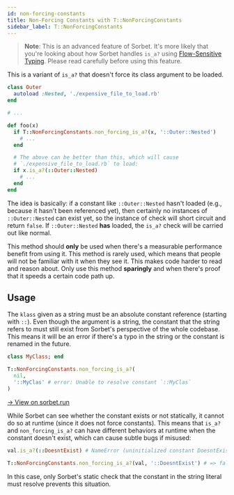 ```yaml
---
id: non-forcing-constants
title: Non-Forcing Constants with T::NonForcingConstants
sidebar_label: T::NonForcingConstants
---
```


> **Note**: This is an advanced feature of Sorbet. It's more likely that you're
> looking about how Sorbet handles `is_a?` using [Flow-Sensitive
> Typing](flow-sensitive.md). Please read carefully before using this feature.

This is a variant of `is_a?` that doesn't force its class argument to be
loaded.


```ruby
class Outer
  autoload :Nested, './expensive_file_to_load.rb'
end

# ...

def foo(x)
  if T::NonForcingConstants.non_forcing_is_a?(x, '::Outer::Nested')
    # ...
  end

  # The above can be better than this, which will cause
  # `./expensive_file_to_load.rb` to load:
  if x.is_a?(::Outer::Nested)
    # ...
  end
end
```

The idea is basically: if a constant like `::Outer::Nested` hasn't loaded (e.g.,
because it hasn't been referenced yet), then certainly no instances of
`::Outer::Nested` can exist yet, so the instance of check will short circuit and
return `false`. If `::Outer::Nested` **has** loaded, the `is_a?` check will be
carried out like normal.

This method should **only** be used when there's a measurable performance
benefit from using it. This method is rarely used, which means that people
will not be familiar with it when they see it. This makes code harder to read
and reason about. Only use this method **sparingly** and when there's proof that
it speeds a certain code path up.

## Usage

The `klass` given as a string must be an absolute constant reference (starting
with `::`). Even though the argument is a string, the constant that the string
refers to must still exist from Sorbet's perspective of the whole codebase. This
means it will be an error if there's a typo in the string or the constant is
renamed in the future.

```ruby
class MyClass; end

T::NonForcingConstants.non_forcing_is_a?(
  nil,
  '::MyClas' # error: Unable to resolve constant `::MyClas`
)
```

<a href="https://sorbet.run/#%23%20typed%3A%20true%0Aclass%20MyClass%3B%20end%0A%0AT%3A%3ANonForcingConstants.non_forcing_is_a%3F(%0A%20%20nil%2C%0A%20%20'%3A%3AMyClas'%20%23%20error%3A%20Unable%20to%20resolve%20constant%20%60%3A%3AMyClas%60%0A)">
  → View on sorbet.run
</a>

While Sorbet can see whether the constant exists or not statically, it cannot do
so at runtime (since it does not force constants). This means that `is_a?` and
`non_forcing_is_a?` can have different behaviors at runtime when the constant
doesn't exist, which can cause subtle bugs if misused:

```ruby
val.is_a?(::DoesntExist) # NameError (uninitialized constant DoesntExist)

T::NonForcingConstants.non_forcing_is_a?(val, '::DoesntExist') # => false
```

In this case, only Sorbet's static check that the constant in the string
literal must resolve prevents this situation.
